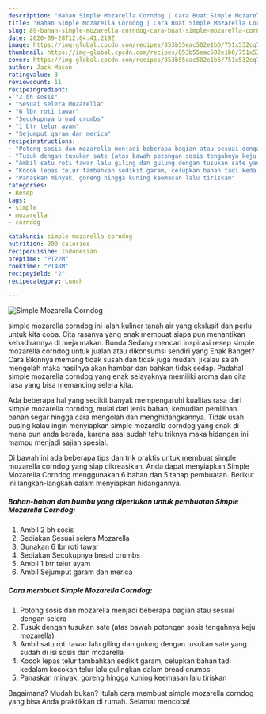 ```yaml
---
description: "Bahan Simple Mozarella Corndog | Cara Buat Simple Mozarella Corndog Yang Lezat Sekali"
title: "Bahan Simple Mozarella Corndog | Cara Buat Simple Mozarella Corndog Yang Lezat Sekali"
slug: 89-bahan-simple-mozarella-corndog-cara-buat-simple-mozarella-corndog-yang-lezat-sekali
date: 2020-09-28T12:04:41.219Z
image: https://img-global.cpcdn.com/recipes/853b55eac502e1b6/751x532cq70/simple-mozarella-corndog-foto-resep-utama.jpg
thumbnail: https://img-global.cpcdn.com/recipes/853b55eac502e1b6/751x532cq70/simple-mozarella-corndog-foto-resep-utama.jpg
cover: https://img-global.cpcdn.com/recipes/853b55eac502e1b6/751x532cq70/simple-mozarella-corndog-foto-resep-utama.jpg
author: Jack Mason
ratingvalue: 3
reviewcount: 11
recipeingredient:
- "2 bh sosis"
- "Sesuai selera Mozarella"
- "6 lbr roti tawar"
- "Secukupnya bread crumbs"
- "1 btr telur ayam"
- "Sejumput garam dan merica"
recipeinstructions:
- "Potong sosis dan mozarella menjadi beberapa bagian atau sesuai dengan selera"
- "Tusuk dengan tusukan sate (atas bawah potongan sosis tengahnya keju mozarella)"
- "Ambil satu roti tawar lalu giling dan gulung dengan tusukan sate yang sudah di isi sosis dan mozarella"
- "Kocok lepas telur tambahkan sedikit garam, celupkan bahan tadi kedalam kocokan telur lalu gulingkan dalam bread crumbs"
- "Panaskan minyak, goreng hingga kuning keemasan lalu tiriskan"
categories:
- Resep
tags:
- simple
- mozarella
- corndog

katakunci: simple mozarella corndog 
nutrition: 200 calories
recipecuisine: Indonesian
preptime: "PT22M"
cooktime: "PT48M"
recipeyield: "2"
recipecategory: Lunch

---
```



![Simple Mozarella Corndog](https://img-global.cpcdn.com/recipes/853b55eac502e1b6/751x532cq70/simple-mozarella-corndog-foto-resep-utama.jpg)


simple mozarella corndog ini ialah kuliner tanah air yang ekslusif dan perlu untuk kita coba. Cita rasanya yang enak membuat siapa pun menantikan kehadirannya di meja makan.
Bunda Sedang mencari inspirasi resep simple mozarella corndog untuk jualan atau dikonsumsi sendiri yang Enak Banget? Cara Bikinnya memang tidak susah dan tidak juga mudah. jikalau salah mengolah maka hasilnya akan hambar dan bahkan tidak sedap. Padahal simple mozarella corndog yang enak selayaknya memiliki aroma dan cita rasa yang bisa memancing selera kita.



Ada beberapa hal yang sedikit banyak mempengaruhi kualitas rasa dari simple mozarella corndog, mulai dari jenis bahan, kemudian pemilihan bahan segar hingga cara mengolah dan menghidangkannya. Tidak usah pusing kalau ingin menyiapkan simple mozarella corndog yang enak di mana pun anda berada, karena asal sudah tahu triknya maka hidangan ini mampu menjadi sajian spesial.


Di bawah ini ada beberapa tips dan trik praktis untuk membuat simple mozarella corndog yang siap dikreasikan. Anda dapat menyiapkan Simple Mozarella Corndog menggunakan 6 bahan dan 5 tahap pembuatan. Berikut ini langkah-langkah dalam menyiapkan hidangannya.

<!--inarticleads1-->

##### Bahan-bahan dan bumbu yang diperlukan untuk pembuatan Simple Mozarella Corndog:

1. Ambil 2 bh sosis
1. Sediakan Sesuai selera Mozarella
1. Gunakan 6 lbr roti tawar
1. Sediakan Secukupnya bread crumbs
1. Ambil 1 btr telur ayam
1. Ambil Sejumput garam dan merica




<!--inarticleads2-->

##### Cara membuat Simple Mozarella Corndog:

1. Potong sosis dan mozarella menjadi beberapa bagian atau sesuai dengan selera
1. Tusuk dengan tusukan sate (atas bawah potongan sosis tengahnya keju mozarella)
1. Ambil satu roti tawar lalu giling dan gulung dengan tusukan sate yang sudah di isi sosis dan mozarella
1. Kocok lepas telur tambahkan sedikit garam, celupkan bahan tadi kedalam kocokan telur lalu gulingkan dalam bread crumbs
1. Panaskan minyak, goreng hingga kuning keemasan lalu tiriskan




Bagaimana? Mudah bukan? Itulah cara membuat simple mozarella corndog yang bisa Anda praktikkan di rumah. Selamat mencoba!
